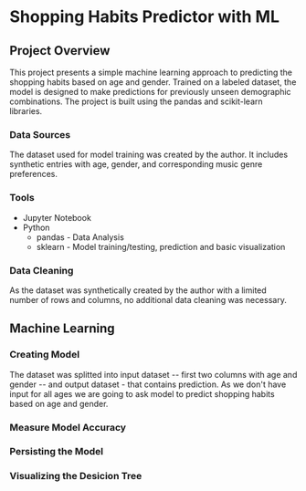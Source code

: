 # Shopping Habits Predictor with ML
## Project Overview
This project presents a simple machine learning approach to predicting the shopping habits based on age and gender. Trained on a labeled dataset, the model is designed to make predictions for previously unseen demographic combinations. The project is built using the pandas and scikit-learn libraries. 

### Data Sources
The dataset used for model training was created by the author. It includes synthetic entries with age, gender, and corresponding music genre preferences.

### Tools
- Jupyter Notebook
- Python 
  - pandas - Data Analysis
  - sklearn - Model training/testing, prediction and basic visualization
 
### Data Cleaning
As the dataset was synthetically created by the author with a limited number of rows and columns, no additional data cleaning was necessary.

## Machine Learning
### Creating Model
The dataset was splitted into input dataset -- first two columns with age and gender -- and output dataset - that contains prediction. As we don't have input for all ages we are going to ask model to predict shopping habits based on age and gender.  
### Measure Model Accuracy
### Persisting the Model
### Visualizing the Desicion Tree
